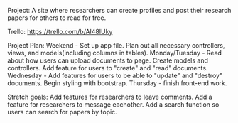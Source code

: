 Project: A site where researchers can create profiles and post their research papers for others to read for free.

Trello: https://trello.com/b/Al48IUky

Project Plan: Weekend - Set up app file. Plan out all necessary controllers, views, and models(including columns in tables). Monday/Tuesday - Read about how users can upload documents to page. Create models and controllers. Add feature for users to "create" and "read" documents. Wednesday - Add features for users to be able to "update" and "destroy" documents. Begin styling with bootstrap. Thursday - finish front-end work.

Stretch goals: Add features for researchers to leave comments. Add a feature for researchers to message eachother. Add a search function so users can search for papers by topic.